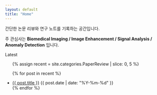 ```yaml
---
layout: default
title: "Home"
---
```


<div class="home-card">

  간단한 논문 리뷰와 연구 노트를 기록하는 공간입니다.  
  
  주 관심사는 **Biomedical Imaging / Image Enhancement / Signal Analysis / Anomaly Detection** 입니다.

</div>

<span class="kicker">Latest</span>
<ul class="paper-list">
{% assign recent = site.categories.PaperReview | slice: 0, 5 %}

{% for post in recent %}
  <li>
    <a class="post-link" href="{{ post.url | relative_url }}">{{ post.title }}</a>
    <time>{{ post.date | date: "%Y-%m-%d" }}</time>
  </li>
{% endfor %}
</ul>
